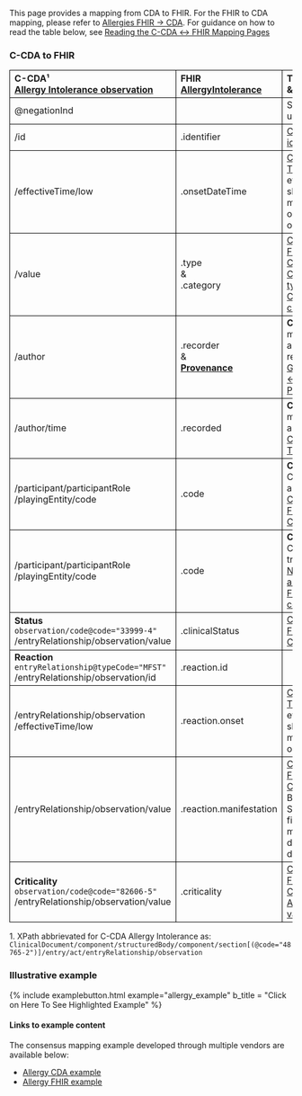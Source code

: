 <style>
td, th {
   border: 1px solid black!important;
}
</style>

This page provides a mapping from CDA to FHIR. For the FHIR to CDA mapping, please refer to [Allergies FHIR → CDA](./FC-allergies.html). For guidance on how to read the table below, see [Reading the C-CDA ↔ FHIR Mapping Pages](./mappingGuidance.html)

### C-CDA to FHIR

| C-CDA¹ <br/>[Allergy Intolerance observation](http://hl7.org/cda/stds/ccda/draft1/StructureDefinition-2.16.840.1.113883.10.20.22.4.7.html)| FHIR <br/>[AllergyIntolerance](https://build.fhir.org/ig/HL7/US-Core/StructureDefinition-us-core-allergyintolerance.html)| Transform Steps & Notes|
|:-------|:------|:---------|
|@negationInd||See constraints under /participant 
|/id|.identifier| [CDA id ↔ FHIR identifier](mappingGuidance.html#cda-id--fhir-identifier)|
|/effectiveTime/low|.onsetDateTime|[CDA ↔ FHIR Time/Dates](mappingGuidance.html#cda--fhir-timedates)<br/>effectiveTime/high should not be mapped within onset (DateTime or Period)|
|/value|.type<br/>&<br/>.category|[CDA coding ↔ FHIR CodeableConcept]()<br/>[CDA value → FHIR type]() <br/> [CDA value → FHIR category](./ConceptMap-CF-AllergyIntoleranceCategory.html)|
|/author|.recorder<br/>&<br/>**[Provenance](http://hl7.org/fhir/us/core/StructureDefinition-us-core-provenance.html)**|**Constraint:** Only map single CDA author to FHIR recorder<br/>[Guidance on CDA ↔ FHIR Provenance]()|
|/author/time|.recorded|**Constraint:** Only map earliest author/time <br/>[CDA ↔ FHIR Time/Dates]()|
|/participant/participantRole<br/>/playingEntity/code|.code|**Constraint:** When CDA negation is absent or false<br/>[CDA coding ↔ FHIR CodeableConcept]()|
|/participant/participantRole<br/>/playingEntity/code|.code|**Constraint:** When CDA negation is true<br/>[Negated CDA allergy codes → FHIR allergy codes]() |
|**Status**<br/>```observation/code@code="33999-4"```<br/>/entryRelationship/observation/value|.clinicalStatus|[CDA coding ↔ FHIR CodeableConcept]()
|**Reaction**<br/>```entryRelationship@typeCode="MFST"```<br/>/entryRelationship/observation/id|.reaction.id<br/>
|/entryRelationship/observation<br/>/effectiveTime/low|.reaction.onset|[CDA ↔ FHIR Time/Dates]()<br/>effectiveTime/high should not be mapped within onset
|/entryRelationship/observation/value|.reaction.manifestation|[CDA coding ↔ FHIR CodeableConcept]()<br/>Both use SNOMED clinical findings with minor valueSet definition differences
|**Criticality**<br/>```observation/code@code="82606-5"```<br/>/entryRelationship/observation/value|.criticality|[CDA coding ↔ FHIR CodeableConcept]()<br/>[Allergy Criticality value → criticality]()

1\. XPath abbrievated for C-CDA Allergy Intolerance as: <br/> ```ClinicalDocument/component/structuredBody/component/section[(@code="48765-2")]/entry/act/entryRelationship/observation```

### Illustrative example

{% include examplebutton.html example="allergy_example" b_title = "Click on Here To See Highlighted Example" %}

#### Links to example content

The consensus mapping example developed through multiple vendors are available below:
* [Allergy CDA example]()
* [Allergy FHIR example](./AllergyIntolerance-allergy-intolerance-mapped-to-FHIR.html)